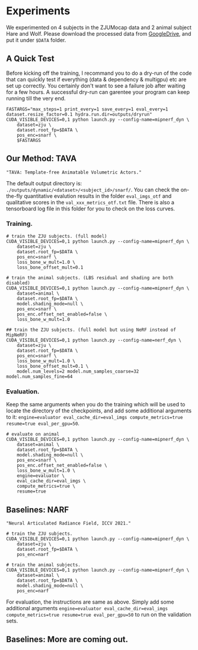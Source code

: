 # Experiments

We experimented on 4 subjects in the ZJUMocap data and 2 animal subject Hare and Wolf. Please download the processed data from [GoogleDrive](https://drive.google.com/drive/folders/14yYd03FFmg3F64nMj8jUkioLASoPhwKg?usp=sharing), and put it under `$DATA` folder.


## A Quick Test

Before kicking off the training, I recommand you to do a dry-run of the code that can quickly test
if everything (data & dependency & multigpu) etc are set up correctly. You certainly don't want to see
a failure job after waiting for a few hours. A successful dry-run can garentee your program can keep running
till the very end.
```
FASTARGS="max_steps=1 print_every=1 save_every=1 eval_every=1 dataset.resize_factor=0.1 hydra.run.dir=outputs/dryrun"
CUDA_VISIBLE_DEVICES=0,1 python launch.py --config-name=mipnerf_dyn \
    dataset=zju \
    dataset.root_fp=$DATA \
    pos_enc=snarf \
    $FASTARGS
```


## Our Method: TAVA

    "TAVA: Template-free Animatable Volumetric Actors."

The default output directory is:
`./outputs/dynamic/<dataset>/<subject_id>/snarf/`. You can check the on-the-fly quantitative evalution results in the folder `eval_imgs_otf` and qualitative scores in the `val_xxx_metrics_otf.txt` file. There is also a tensorboard log file in this folder for you to check on the loss curves.

### Training.

```
# train the ZJU subjects. (full model)
CUDA_VISIBLE_DEVICES=0,1 python launch.py --config-name=mipnerf_dyn \
    dataset=zju \
    dataset.root_fp=$DATA \
    pos_enc=snarf \
    loss_bone_w_mult=1.0 \
    loss_bone_offset_mult=0.1

# train the animal subjects. (LBS residual and shading are both disabled)
CUDA_VISIBLE_DEVICES=0,1 python launch.py --config-name=mipnerf_dyn \
    dataset=animal \
    dataset.root_fp=$DATA \
    model.shading_mode=null \
    pos_enc=snarf \
    pos_enc.offset_net_enabled=false \
    loss_bone_w_mult=1.0

## train the ZJU subjects. (full model but using NeRF instead of MipNeRF)
CUDA_VISIBLE_DEVICES=0,1 python launch.py --config-name=nerf_dyn \
    dataset=zju \
    dataset.root_fp=$DATA \
    pos_enc=snarf \
    loss_bone_w_mult=1.0 \
    loss_bone_offset_mult=0.1 \
    model.num_levels=2 model.num_samples_coarse=32 model.num_samples_fine=64
```

### Evaluation.

Keep the same arguments when you do the training which will be used to locate the directory of the checkpoints, and add some additional arguments to it: `engine=evaluator eval_cache_dir=eval_imgs compute_metrics=true resume=true eval_per_gpu=50`.

```
# evaluate on animal
CUDA_VISIBLE_DEVICES=0,1 python launch.py --config-name=mipnerf_dyn \
    dataset=animal \
    dataset.root_fp=$DATA \
    model.shading_mode=null \
    pos_enc=snarf \
    pos_enc.offset_net_enabled=false \
    loss_bone_w_mult=1.0 \
    engine=evaluator \
    eval_cache_dir=eval_imgs \
    compute_metrics=true \
    resume=true
```

## Baselines: NARF

    "Neural Articulated Radiance Field, ICCV 2021."

```
# train the ZJU subjects.
CUDA_VISIBLE_DEVICES=0,1 python launch.py --config-name=mipnerf_dyn \
    dataset=zju \
    dataset.root_fp=$DATA \
    pos_enc=narf

# train the animal subjects.
CUDA_VISIBLE_DEVICES=0,1 python launch.py --config-name=mipnerf_dyn \
    dataset=animal \
    dataset.root_fp=$DATA \
    model.shading_mode=null \
    pos_enc=narf
```

For evaluation, the instructions are same as above. Simply add some additional arguments `engine=evaluator eval_cache_dir=eval_imgs compute_metrics=true resume=true eval_per_gpu=50` to run on the validation sets.

## Baselines: More are coming out.
